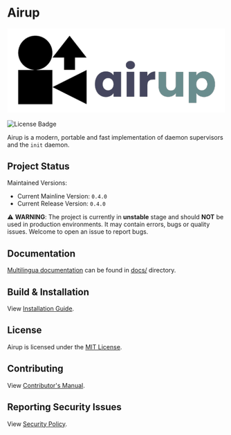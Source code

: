 # Airup
![Airup Logo](docs/artwork/airup_logo.png)

![License Badge](https://img.shields.io/badge/license-MIT-blue)

Airup is a modern, portable and fast implementation of daemon supervisors and the `init` daemon.

## Project Status
Maintained Versions:
 - Current Mainline Version: `0.4.0`
 - Current Release Version: `0.4.0`

⚠️ **WARNING**: The project is currently in **unstable** stage and should **NOT** be used in production environments. It may contain errors, bugs or quality issues. Welcome to open an issue to report bugs.

## Documentation
[Multilingua documentation](docs/README.md) can be found in [docs/](docs/) directory.

## Build & Installation
View [Installation Guide](INSTALL.md).

## License
Airup is licensed under the [MIT License](LICENSE).

## Contributing
View [Contributor's Manual](CONTRIBUTING.md).

## Reporting Security Issues
View [Security Policy](SECURITY.md).